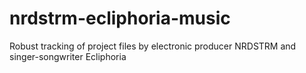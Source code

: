 # nrdstrm-ecliphoria-music
Robust tracking of project files by electronic producer NRDSTRM and singer-songwriter Ecliphoria
